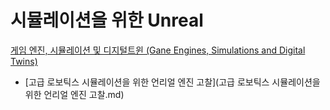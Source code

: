 # 시뮬레이션을 위한 Unreal
[게임 엔진, 시뮬레이션 및 디지털트윈 (Gane Engines, Simulations and Digital Twins)](../index.md)

- [고급 로보틱스 시뮬레이션을 위한 언리얼 엔진 고찰](고급 로보틱스 시뮬레이션을 위한 언리얼 엔진 고찰.md)
